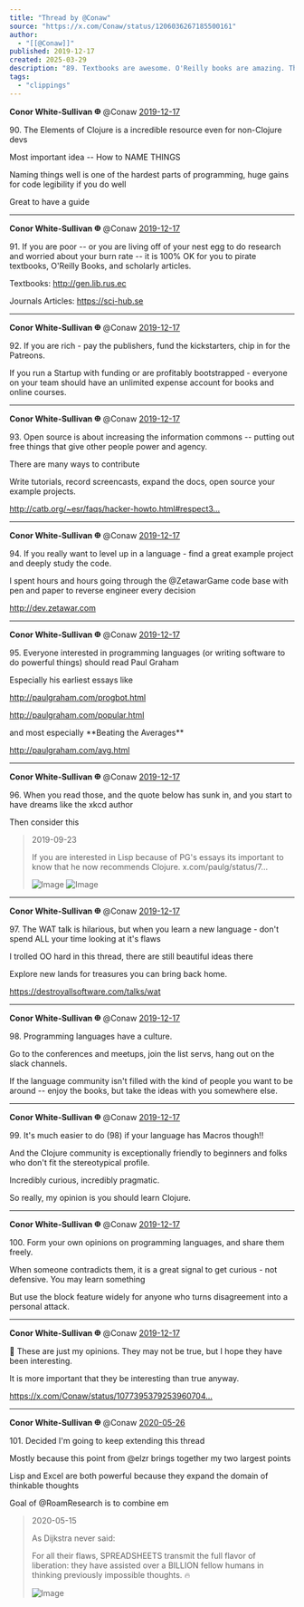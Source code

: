 ```yaml
---
title: "Thread by @Conaw"
source: "https://x.com/Conaw/status/1206036267185500161"
author:
  - "[[@Conaw]]"
published: 2019-12-17
created: 2025-03-29
description: "89. Textbooks are awesome. O'Reilly books are amazing. The Joy of Clojure I remember as particularly good -- but I at least skimmed probabl"
tags:
  - "clippings"
---
```

**Conor White-Sullivan 𐃏** @Conaw [2019-12-17](https://x.com/Conaw/status/1206805100691279873)

90\. The Elements of Clojure is a incredible resource even for non-Clojure devs

Most important idea -- How to NAME THINGS

Naming things well is one of the hardest parts of programming, huge gains for code legibility if you do well

Great to have a guide

---

**Conor White-Sullivan 𐃏** @Conaw [2019-12-17](https://x.com/Conaw/status/1206807034697375744)

91\. If you are poor -- or you are living off of your nest egg to do research and worried about your burn rate -- it is 100% OK for you to pirate textbooks, O'Reilly Books, and scholarly articles.

Textbooks: http://gen.lib.rus.ec

Journals Articles: https://sci-hub.se

---

**Conor White-Sullivan 𐃏** @Conaw [2019-12-17](https://x.com/Conaw/status/1206807829249552384)

92\. If you are rich - pay the publishers, fund the kickstarters, chip in for the Patreons.

If you run a Startup with funding or are profitably bootstrapped - everyone on your team should have an unlimited expense account for books and online courses.

---

**Conor White-Sullivan 𐃏** @Conaw [2019-12-17](https://x.com/Conaw/status/1206809794503249921)

93\. Open source is about increasing the information commons -- putting out free things that give other people power and agency.

There are many ways to contribute

Write tutorials, record screencasts, expand the docs, open source your example projects.

http://catb.org/~esr/faqs/hacker-howto.html#respect3…

---

**Conor White-Sullivan 𐃏** @Conaw [2019-12-17](https://x.com/Conaw/status/1206810611687907329)

94\. If you really want to level up in a language - find a great example project and deeply study the code.

I spent hours and hours going through the @ZetawarGame code base with pen and paper to reverse engineer every decision

http://dev.zetawar.com

---

**Conor White-Sullivan 𐃏** @Conaw [2019-12-17](https://x.com/Conaw/status/1206811935909371904)

95\. Everyone interested in programming languages (or writing software to do powerful things) should read Paul Graham

Especially his earliest essays like

http://paulgraham.com/progbot.html

http://paulgraham.com/popular.html

and most especially \*\*Beating the Averages\*\*

http://paulgraham.com/avg.html

---

**Conor White-Sullivan 𐃏** @Conaw [2019-12-17](https://x.com/Conaw/status/1206813001761710082)

96\. When you read those, and the quote below has sunk in, and you start to have dreams like the xkcd author

Then consider this

> 2019-09-23
> 
> If you are interested in Lisp because of PG's essays its important to know that he now recommends Clojure. x.com/paulg/status/7…
> 
> ![Image](https://pbs.twimg.com/media/EL92Bw2VUAAg3fE?format=png&name=large) ![Image](https://pbs.twimg.com/media/EL92Bw2U4AU_Iwp?format=png&name=large)

---

**Conor White-Sullivan 𐃏** @Conaw [2019-12-17](https://x.com/Conaw/status/1206817249350184960)

97\. The WAT talk is hilarious, but when you learn a new language - don't spend ALL your time looking at it's flaws

I trolled OO hard in this thread, there are still beautiful ideas there

Explore new lands for treasures you can bring back home.

https://destroyallsoftware.com/talks/wat

---

**Conor White-Sullivan 𐃏** @Conaw [2019-12-17](https://x.com/Conaw/status/1206817659989319680)

98\. Programming languages have a culture.

Go to the conferences and meetups, join the list servs, hang out on the slack channels.

If the language community isn't filled with the kind of people you want to be around -- enjoy the books, but take the ideas with you somewhere else.

---

**Conor White-Sullivan 𐃏** @Conaw [2019-12-17](https://x.com/Conaw/status/1206818498686545920)

99\. It's much easier to do (98) if your language has Macros though!!

And the Clojure community is exceptionally friendly to beginners and folks who don't fit the stereotypical profile.

Incredibly curious, incredibly pragmatic.

So really, my opinion is you should learn Clojure.

---

**Conor White-Sullivan 𐃏** @Conaw [2019-12-17](https://x.com/Conaw/status/1206821232823267328)

100\. Form your own opinions on programming languages, and share them freely.

When someone contradicts them, it is a great signal to get curious - not defensive. You may learn something

But use the block feature widely for anyone who turns disagreement into a personal attack.

---

**Conor White-Sullivan 𐃏** @Conaw [2019-12-17](https://x.com/Conaw/status/1206821452676132865)

👑 These are just my opinions. They may not be true, but I hope they have been interesting.

It is more important that they be interesting than true anyway.

https://x.com/Conaw/status/1077395379253960704…

---

**Conor White-Sullivan 𐃏** @Conaw [2020-05-26](https://x.com/Conaw/status/1265101093702254592)

101\. Decided I'm going to keep extending this thread

Mostly because this point from @elzr brings together my two largest points

Lisp and Excel are both powerful because they expand the domain of thinkable thoughts

Goal of @RoamResearch is to combine em

> 2020-05-15
> 
> As Dijkstra never said:
> 
> For all their flaws, SPREADSHEETS transmit the full flavor of liberation: they have assisted over a BILLION fellow humans in thinking previously impossible thoughts. 🔥
> 
> ![Image](https://pbs.twimg.com/media/EYEMEBWXsAQNtUH?format=jpg&name=large)